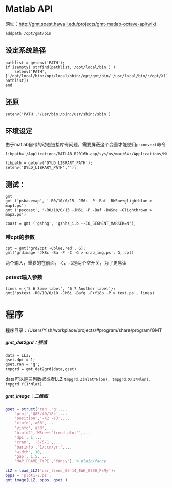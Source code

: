 # Matlab API

网址：http://gmt.soest.hawaii.edu/projects/gmt-matlab-octave-api/wiki

	addpath /opt/gmt/bin
	
## 设定系统路径
	pathlist = getenv('PATH');
	if isempty( strfind(pathlist,'/opt/local/bin') )
		setenv('PATH',['/opt/local/bin:/opt/local/sbin:/opt/gmt/bin/:/usr/local/bin/:/opt/X11/bin:', pathlist])
	end
## 还原
	setenv('PATH','/usr/bin:/bin:/usr/sbin:/sbin')

## 环境设定
由于matlab自带的动态链接库有问题，需要屏蔽这个变量才能使用`psconvert`命令
```
libpath='/Applications/MATLAB_R2016b.app/sys/os/maci64:/Applications/MATLAB_R2016b.app/bin/maci64/../../Contents/MacOS:/Applications/MATLAB_R2016b.app/bin/maci64:/Applications/MATLAB_R2016b.app/extern/lib/maci64:/Applications/MATLAB_R2016b.app/runtime/maci64:/Applications/MATLAB_R2016b.app/sys/java/jre/maci64/jre/lib/./native_threads:/Applications/MATLAB_R2016b.app/sys/java/jre/maci64/jre/lib/./server:/Applications/MATLAB_R2016b.app/sys/java/jre/maci64/jre/lib/./lib/jli'

libpath = getenv('DYLD_LIBRARY_PATH');
setenv('DYLD_LIBRARY_PATH','');

```	
## 测试：

	gmt
	gmt ('psbasemap', '-R0/10/0/15 -JM6i -P -Baf -BWSne+glightblue > map1.ps')
	gmt ('pscoast', '-R0/10/0/15 -JM6i -P -Baf -BWSne -Glightbrown > map2.ps')
	
	coast = gmt ('gshhg', 'gshhs_i.b --IO_SEGMENT_MARKER=N');

### 带cpt的参数	
	cpt = gmt('grd2cpt -Cblue,red', G);
	gmt('grdimage -JX8c -Ba -P -C -G > crap_img.ps', G, cpt)
两个输入，重要的在前面，`-C`，`-G`是两个空开关，为了更易读

### pstext输入参数
	lines = {'5 6 Some label', '6 7 Another label'};
	gmt('pstext -R0/10/0/10 -JM6i -Bafg -F+f18p -P > text.ps', lines)

# 程序
程序目录：/Users/Yish/workplace/projects/#program/share/program/GMT

##### gmt_dat2grd：插值

```
data = LLZ;
gset.dpi = 1;
gset.ran = 'g';
tmpgrd = gmt_dat2grd(data,gset)
```
data可以是三列数据或者LLZ
`tmpgrd.Z(Nlat*Nlon), tmpgrd.X(1*Nlon), tmpgrd.Y(1*Nlat)`

##### gmt_image：二维图
```matlab
gset = struct('ran','g',...
    'proj','Q85/40/18c',...
    'position','-X2 -Y3',...
    'xinfo','a60',...
    'yinfo','a30',...
    'binfo2','WSne+t"trend plot"',...
    'dpi', 1,...
    'cran', '-5/5/1',...
    'barinfo','1/:cm/yr:',...
    'width', 10,...
    'gap', 1.5, ...
    'MAP_FRAME_TYPE','fancy'); % plain/fancy

LLZ = load_LLZ('csr_trend_03-14_EWH_G300_PxMy');
opps = 'plot1-2.ps';
gmt_image(LLZ, opps, gset )
```

